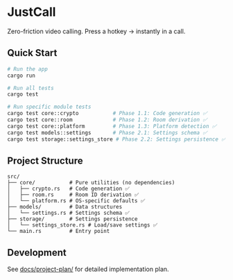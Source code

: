 # JustCall

Zero-friction video calling. Press a hotkey → instantly in a call.

## Quick Start

```bash
# Run the app
cargo run

# Run all tests
cargo test

# Run specific module tests
cargo test core::crypto           # Phase 1.1: Code generation ✅
cargo test core::room             # Phase 1.2: Room derivation ✅
cargo test core::platform         # Phase 1.3: Platform detection ✅
cargo test models::settings       # Phase 2.1: Settings schema ✅
cargo test storage::settings_store # Phase 2.2: Settings persistence ✅
```

## Project Structure

```
src/
├── core/           # Pure utilities (no dependencies)
│   ├── crypto.rs   # Code generation ✅
│   ├── room.rs     # Room ID derivation ✅
│   └── platform.rs # OS-specific defaults ✅
├── models/         # Data structures
│   └── settings.rs # Settings schema ✅
├── storage/        # Settings persistence
│   └── settings_store.rs # Load/save settings ✅
└── main.rs         # Entry point
```

## Development

See [docs/project-plan/](docs/project-plan/) for detailed implementation plan.
